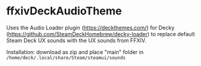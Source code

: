 # ffxivDeckAudioTheme
Uses the Audio Loader plugin (https://deckthemes.com/) for Decky (https://github.com/SteamDeckHomebrew/decky-loader) to replace default Steam Deck UX sounds with the UX sounds from FFXIV.

Installation: download as zip and place "main" folder in `/home/deck/.local/share/Steam/steamui/sounds`

